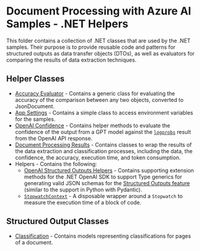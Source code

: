 # Document Processing with Azure AI Samples - .NET Helpers

This folder contains a collection of .NET classes that are used by the .NET samples. Their purpose is to provide reusable code and patterns for structured outputs as data transfer objects (DTOs), as well as evaluators for comparing the results of data extraction techniques.

## Helper Classes

- [Accuracy Evaluator](./samples/evaluation/AccuracyEvaluator.csx) - Contains a generic class for evaluating the accuracy of the comparison between any two objects, converted to JsonDocument.
- [App Settings](./samples/AppSettings.csx) - Contains a simple class to access environment variables for the samples.
- [OpenAI Confidence](./samples/confidence/OpenAIConfidence.csx) - Contains helper methods to evaluate the confidence of the output from a GPT model against the [`logprobs`](https://learn.microsoft.com/en-us/azure/ai-services/openai/reference#request-body:~:text=False-,logprobs,-integer) result from the OpenAI API response.
- [Document Processing Results](./samples/models/DocumentProcessingResult.csx) - Contains classes to wrap the results of the data extraction and classification processes, including the data, the confidence, the accuracy, execution time, and token consumption.
- Helpers - Contains the following:
  - [OpenAI Structured Outputs Helpers](./samples/helpers/OpenAIStructuredOutputsHelpers.csx) - Contains supporting extension methods for the .NET OpenAI SDK to support Type generics for generating valid JSON schemas for the [Structured Outputs feature](https://learn.microsoft.com/en-us/azure/ai-services/openai/how-to/structured-outputs?pivots=programming-language-csharp&tabs=python-secure%2Cdotnet-entra-id) (similar to the support in Python with Pydantic).
  - [`StopwatchContext`](./samples/helpers/StopwatchContext.csx) - A disposable wrapper around a `Stopwatch` to measure the execution time of a block of code.

## Structured Output Classes

- [Classification](./samples/models/Classification.csx) - Contains models representing classifications for pages of a document.
